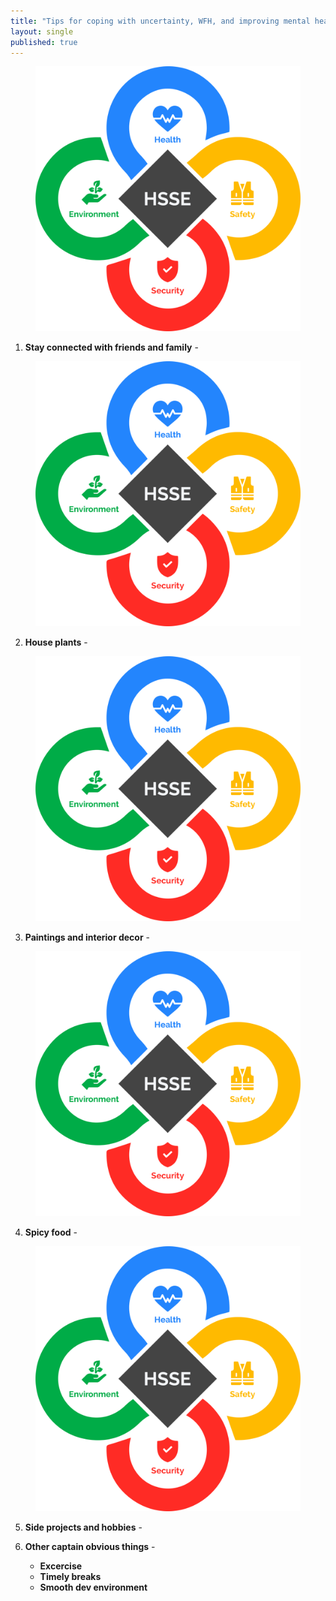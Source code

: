 ```yaml
---
title: "Tips for coping with uncertainty, WFH, and improving mental health"
layout: single
published: true
---
```


<figure class="single">
    <a href="/assets/images/hsse.jpg"><img src="/assets/images/hsse.jpg"></a>
</figure>


1. **Stay connected with friends and family** -

<figure class="single">
    <a href="/assets/images/connected.jpg"><img src="/assets/images/hsse.jpg"></a>
</figure>

2. **House plants** - 

<figure class="single">
    <a href="/assets/images/plant.jpg"><img src="/assets/images/hsse.jpg"></a>
</figure>

3. **Paintings and interior decor** - 

<figure class="single">
    <a href="/assets/images/kurzgesagt.jpg"><img src="/assets/images/hsse.jpg"></a>
</figure>

4. **Spicy food** - 

<figure class="single">
    <a href="/assets/images/spicy.jpg"><img src="/assets/images/hsse.jpg"></a>
</figure>

5. **Side projects and hobbies** - 

6. **Other captain obvious things** - 
    
    - **Excercise**
    - **Timely breaks**
    - **Smooth dev environment**

